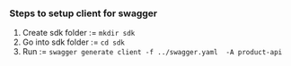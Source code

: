 
### Steps to setup client for swagger
1. Create sdk folder := `mkdir sdk`
2. Go into sdk folder := `cd sdk`
3. Run := `swagger generate client -f ../swagger.yaml  -A product-api`

